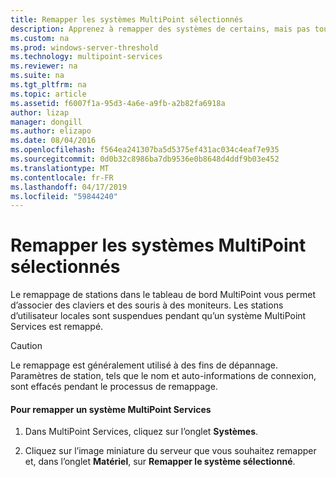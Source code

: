 ```yaml
---
title: Remapper les systèmes MultiPoint sélectionnés
description: Apprenez à remapper des systèmes de certains, mais pas tous dans MultiPoint Services
ms.custom: na
ms.prod: windows-server-threshold
ms.technology: multipoint-services
ms.reviewer: na
ms.suite: na
ms.tgt_pltfrm: na
ms.topic: article
ms.assetid: f6007f1a-95d3-4a6e-a9fb-a2b82fa6918a
author: lizap
manager: dongill
ms.author: elizapo
ms.date: 08/04/2016
ms.openlocfilehash: f564ea241307ba5d5375ef431ac034c4eaf7e935
ms.sourcegitcommit: 0d0b32c8986ba7db9536e0b8648d4ddf9b03e452
ms.translationtype: MT
ms.contentlocale: fr-FR
ms.lasthandoff: 04/17/2019
ms.locfileid: "59844240"
---
```

# <a name="remap-selected-multipoint-systems"></a>Remapper les systèmes MultiPoint sélectionnés
Le remappage de stations dans le tableau de bord MultiPoint vous permet d’associer des claviers et des souris à des moniteurs. Les stations d’utilisateur locales sont suspendues pendant qu’un système MultiPoint Services est remappé.  
  
> [!CAUTION]  
> Le remappage est généralement utilisé à des fins de dépannage. Paramètres de station, tels que le nom et auto\-informations de connexion, sont effacés pendant le processus de remappage.  
  
#### <a name="to-remap-a-multipoint-services-system"></a>Pour remapper un système MultiPoint Services  
  
1.  Dans MultiPoint Services, cliquez sur l’onglet **Systèmes**.  
  
2.  Cliquez sur l’image miniature du serveur que vous souhaitez remapper et, dans l’onglet **Matériel**, sur **Remapper le système sélectionné**. 
